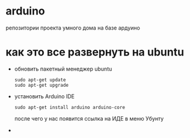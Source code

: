 # arduino

репозитории проекта умного дома на базе ардуино

# как это все развернуть на ubuntu

* обновить пакетный менеджер ubuntu

  ```
  sudo apt-get update
  sudo apt-get upgrade
  ```
  
* установить Arduino IDE

  ```
  sudo apt-get install arduino arduino-core
  ```
  
  после чего у нас появится ссылка на ИДЕ в меню Убунту
  
* 
